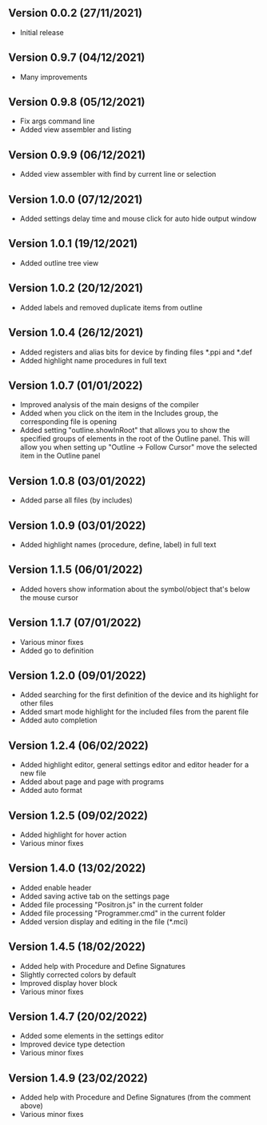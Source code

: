 
## Version 0.0.2 (27/11/2021)
- Initial release

## Version 0.9.7 (04/12/2021)
- Many improvements

## Version 0.9.8 (05/12/2021)
- Fix args command line
- Added view assembler and listing

## Version 0.9.9 (06/12/2021)
- Added view assembler with find by current line or selection

## Version 1.0.0 (07/12/2021)
- Added settings delay time and mouse click for auto hide output window

## Version 1.0.1 (19/12/2021)
- Added outline tree view

## Version 1.0.2 (20/12/2021)
- Added labels and removed duplicate items from outline

## Version 1.0.4 (26/12/2021)
- Added registers and alias bits for device by finding files *.ppi and *.def
- Added highlight name procedures in full text

## Version 1.0.7 (01/01/2022)
- Improved analysis of the main designs of the compiler
- Added when you click on the item in the Includes group, the corresponding file is opening
- Added setting "outline.showInRoot" that allows you to show the specified groups of elements 
  in the root of the Outline panel. This will allow you when setting up "Outline -> Follow Cursor" 
  move the selected item in the Outline panel
  
## Version 1.0.8 (03/01/2022)
- Added parse all files (by includes)

## Version 1.0.9 (03/01/2022)
- Added highlight names (procedure, define, label) in full text

## Version 1.1.5 (06/01/2022)
- Added hovers show information about the symbol/object that's below the mouse cursor

## Version 1.1.7 (07/01/2022)
- Various minor fixes
- Added go to definition

## Version 1.2.0 (09/01/2022)
- Added searching for the first definition of the device and its highlight for other files
- Added smart mode highlight for the included files from the parent file
- Added auto completion

## Version 1.2.4 (06/02/2022)
- Added highlight editor, general settings editor and editor header for a new file
- Added about page and page with programs
- Added auto format

## Version 1.2.5 (09/02/2022)
- Added highlight for hover action
- Various minor fixes

## Version 1.4.0 (13/02/2022)
- Added enable header
- Added saving active tab on the settings page
- Added file processing "Positron.js" in the current folder
- Added file processing "Programmer.cmd" in the current folder
- Added version display and editing in the file (*.mci)

## Version 1.4.5 (18/02/2022)
- Added help with Procedure and Define Signatures
- Slightly corrected colors by default
- Improved display hover block
- Various minor fixes

## Version 1.4.7 (20/02/2022)
- Added some elements in the settings editor
- Improved device type detection
- Various minor fixes

## Version 1.4.9 (23/02/2022)
- Added help with Procedure and Define Signatures (from the comment above)
- Various minor fixes
